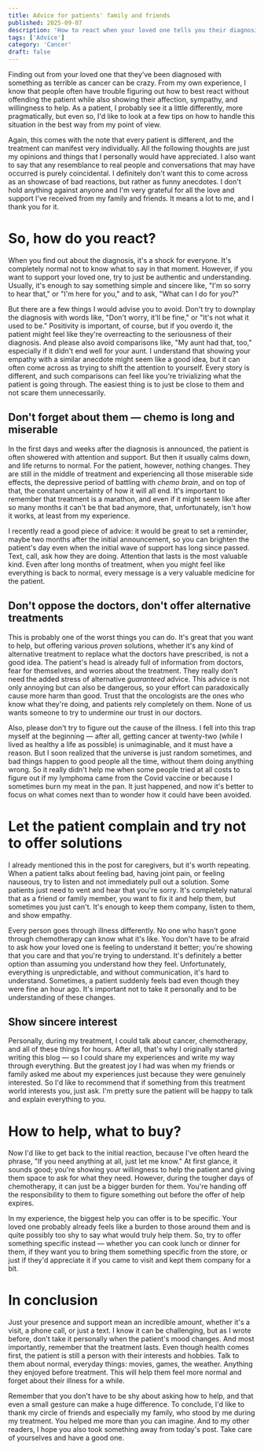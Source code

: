 ```yaml
---
title: Advice for patients' family and friends
published: 2025-09-07
description: 'How to react when your loved one tells you their diagnosis? What’s the best way to help them and make their treatment easier? In this post, I’ll try to answer these questions from a patient’s perspective.'
tags: ['Advice']
category: 'Cancer'
draft: false
---
```


Finding out from your loved one that they’ve been diagnosed with something as terrible as cancer can be crazy. From my own experience, I know that people often have trouble figuring out how to best react without offending the patient while also showing their affection, sympathy, and willingness to help. As a patient, I probably see it a little differently, more pragmatically, but even so, I'd like to look at a few tips on how to handle this situation in the best way from my point of view.

Again, this comes with the note that every patient is different, and the treatment can manifest very individually. All the following thoughts are just my opinions and things that I personally would have appreciated. I also want to say that any resemblance to real people and conversations that may have occurred is purely coincidental. I definitely don't want this to come across as an showcase of bad reactions, but rather as funny anecdotes. I don't hold anything against anyone and I'm very grateful for all the love and support I've received from my family and friends. It means a lot to me, and I thank you for it.


# So, how do you react?

When you find out about the diagnosis, it's a shock for everyone. It's completely normal not to know what to say in that moment. However, if you want to support your loved one, try to just be authentic and understanding. Usually, it's enough to say something simple and sincere like, "I'm so sorry to hear that," or "I'm here for you," and to ask, "What can I do for you?"

But there are a few things I would advise you to avoid. Don't try to downplay the diagnosis with words like, "Don't worry, it'll be fine," or "It's not what it used to be." Positivity is important, of course, but if you overdo it, the patient might feel like they're overreacting to the seriousness of their diagnosis. And please also avoid comparisons like, "My aunt had that, too," especially if it didn't end well for your aunt. I understand that showing your empathy with a similar anecdote might seem like a good idea, but it can often come across as trying to shift the attention to yourself. Every story is different, and such comparisons can feel like you're trivializing what the patient is going through. The easiest thing is to just be close to them and not scare them unnecessarily.

## Don't forget about them — chemo is long and miserable

In the first days and weeks after the diagnosis is announced, the patient is often showered with attention and support. But then it usually calms down, and life returns to normal. For the patient, however, nothing changes. They are still in the middle of treatment and experiencing all those miserable side effects, the depressive period of battling with *chemo brain*, and on top of that, the constant uncertainty of how it will all end. It's important to remember that treatment is a marathon, and even if it might seem like after so many months it can't be that bad anymore, that, unfortunately, isn't how it works, at least from my experience.

I recently read a good piece of advice: it would be great to set a reminder, maybe two months after the initial announcement, so you can brighten the patient's day even when the initial wave of support has long since passed. Text, call, ask how they are doing. Attention that lasts is the most valuable kind. Even after long months of treatment, when you might feel like everything is back to normal, every message is a very valuable medicine for the patient.

## Don't oppose the doctors, don't offer alternative treatments

This is probably one of the worst things you can do. It's great that you want to help, but offering various *proven* solutions, whether it's any kind of alternative treatment to replace what the doctors have prescribed, is not a good idea. The patient's head is already full of information from doctors, fear for themselves, and worries about the treatment. They really don't need the added stress of alternative *guaranteed* advice. This advice is not only annoying but can also be dangerous, so your effort can paradoxically cause more harm than good. Trust that the oncologists are the ones who know what they're doing, and patients rely completely on them. None of us wants someone to try to undermine our trust in our doctors.

Also, please don't try to figure out the cause of the illness. I fell into this trap myself at the beginning — after all, getting cancer at twenty-two (while I lived as healthy a life as possible) is unimaginable, and it must have a reason. But I soon realized that the universe is just random sometimes, and bad things happen to good people all the time, without them doing anything wrong. So it really didn't help me when some people tried at all costs to figure out if my lymphoma came from the Covid vaccine or because I sometimes burn my meat in the pan. It just happened, and now it's better to focus on what comes next than to wonder how it could have been avoided.


# Let the patient complain and try not to offer solutions

I already mentioned this in the post for caregivers, but it's worth repeating. When a patient talks about feeling bad, having joint pain, or feeling nauseous, try to listen and not immediately pull out a solution. Some patients just need to vent and hear that you're sorry. It's completely natural that as a friend or family member, you want to fix it and help them, but sometimes you just can't. It's enough to keep them company, listen to them, and show empathy.

Every person goes through illness differently. No one who hasn't gone through chemotherapy can know what it's like. You don't have to be afraid to ask how your loved one is feeling to understand it better; you're showing that you care and that you're trying to understand. It's definitely a better option than assuming you understand how they feel. Unfortunately, everything is unpredictable, and without communication, it's hard to understand. Sometimes, a patient suddenly feels bad even though they were fine an hour ago. It's important not to take it personally and to be understanding of these changes.

## Show sincere interest

Personally, during my treatment, I could talk about cancer, chemotherapy, and all of these things for hours. After all, that's why I originally started writing this blog — so I could share my experiences and write my way through everything. But the greatest joy I had was when my friends or family asked me about my experiences just because they were genuinely interested. So I'd like to recommend that if something from this treatment world interests you, just ask. I'm pretty sure the patient will be happy to talk and explain everything to you.


# How to help, what to buy?

Now I'd like to get back to the initial reaction, because I've often heard the phrase, "If you need anything at all, just let me know." At first glance, it sounds good; you're showing your willingness to help the patient and giving them space to ask for what they need. However, during the tougher days of chemotherapy, it can just be a bigger burden for them. You're handing off the responsibility to them to figure something out before the offer of help expires.

In my experience, the biggest help you can offer is to be specific. Your loved one probably already feels like a burden to those around them and is quite possibly too shy to say what would truly help them. So, try to offer something specific instead — whether you can cook lunch or dinner for them, if they want you to bring them something specific from the store, or just if they'd appreciate it if you came to visit and kept them company for a bit.


# In conclusion

Just your presence and support mean an incredible amount, whether it's a visit, a phone call, or just a text. I know it can be challenging, but as I wrote before, don't take it personally when the patient's mood changes. And most importantly, remember that the treatment lasts. Even though health comes first, the patient is still a person with their interests and hobbies. Talk to them about normal, everyday things: movies, games, the weather. Anything they enjoyed before treatment. This will help them feel more normal and forget about their illness for a while.

Remember that you don't have to be shy about asking how to help, and that even a small gesture can make a huge difference. To conclude, I'd like to thank my circle of friends and especially my family, who stood by me during my treatment. You helped me more than you can imagine. And to my other readers, I hope you also took something away from today's post. Take care of yourselves and have a good one.

